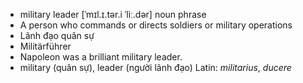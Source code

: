 - military leader	[ˈmɪl.ɪ.tər.i ˈliː.dər]	noun phrase
- A person who commands or directs soldiers or military operations
- Lãnh đạo quân sự
- Militärführer
- Napoleon was a brilliant military leader.
- military (quân sự), leader (người lãnh đạo)	Latin: *militarius*, *ducere*
